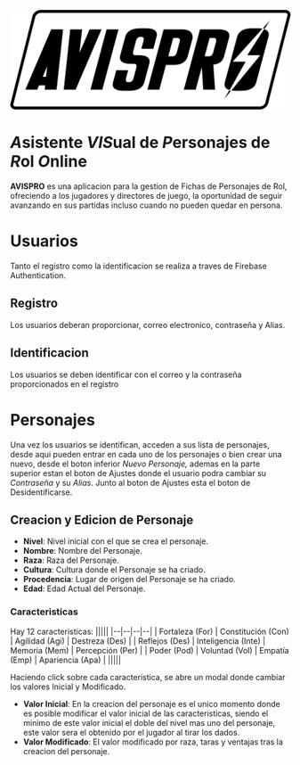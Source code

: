 ![Logo Avispro](https://github.com/GuillermoGarcia/imagenes-para-readmes/blob/master/avispro.png)
# *A*sistente *VIS*ual de *P*ersonajes de *R*ol *O*nline

**AVISPRO** es una aplicacion para la gestion de Fichas de Personajes de Rol, ofreciendo a los jugadores y directores de juego, la oportunidad de seguir avanzando en sus partidas incluso cuando no pueden quedar en persona. 


# Usuarios

Tanto el registro como la identificacion se realiza a traves de Firebase Authentication.

## Registro

Los usuarios deberan proporcionar, correo electronico, contraseña y Alias.

## Identificacion

Los usuarios se deben identificar con el correo y la contraseña proporcionados en el registro

# Personajes

Una vez los usuarios se identifican, acceden a sus lista de personajes, desde aqui pueden entrar en cada uno de los personajes o bien crear una nuevo, desde el boton inferior *Nuevo Personaje,* ademas en la parte superior estan el boton de Ajustes donde el usuario podra cambiar su *Contraseña* y su *Alias*. Junto al boton de Ajustes esta el boton de Desidentificarse.

## Creacion y Edicion de Personaje

 - **Nivel**:  Nivel inicial con el que se crea el personaje.
 - **Nombre**: Nombre del Personaje.
 - **Raza**: Raza del Personaje.
 - **Cultura**: Cultura donde el Personaje se ha criado.
 - **Procedencia**: Lugar de origen del Personaje se ha criado.
 - **Edad**: Edad Actual del Personaje.

### Caracteristicas
Hay 12 caracteristicas:
|||||
|--|--|--|--|
| Fortaleza (For) | Constitución (Con)  | Agilidad (Agi) | Destreza (Des)   |
| Reflejos (Des)  | Inteligencia (Inte) | Memoria (Mem)  | Percepción (Per) |
| Poder (Pod)     | Voluntad (Vol)  | Empatía (Emp)  | Apariencia (Apa) |
|||||

Haciendo click sobre cada caracteristica, se abre un modal donde cambiar los valores Inicial y Modificado.
 - **Valor Inicial**: En la creacion del personaje es el unico momento donde es posible modificar el valor inicial de las caracteristicas, siendo el minimo de este valor inicial el doble del nivel mas uno del personaje, este valor sera el obtenido por el jugador al tirar los dados.
 - **Valor Modificado**: El valor modificado por raza, taras y ventajas tras la creacion del personaje.
